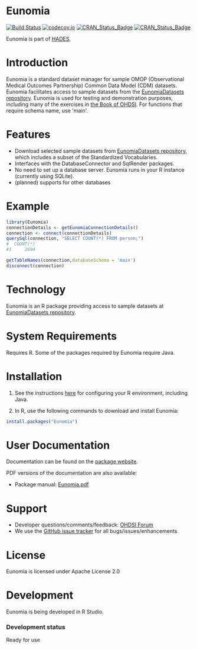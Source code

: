 Eunomia
=======

[![Build Status](https://github.com/OHDSI/Eunomia/workflows/R-CMD-check/badge.svg)](https://github.com/OHDSI/Eunomia/actions?query=workflow%3AR-CMD-check)
[![codecov.io](https://app.codecov.io/github/OHDSI/Eunomia?branch=main)](https://app.codecov.io/github/OHDSI/Eunomia?branch=main)
[![CRAN_Status_Badge](http://www.r-pkg.org/badges/version/Eunomia)](https://cran.r-project.org/package=Eunomia)
[![CRAN_Status_Badge](http://cranlogs.r-pkg.org/badges/Eunomia)](https://cran.r-project.org/package=Eunomia)

Eunomia is part of [HADES](https://ohdsi.github.io/Hades/).

Introduction
============
Eunomia is a standard dataset manager for sample OMOP (Observational Medical Outcomes Partnership) Common Data Model (CDM) datasets. Eunomia facilitates access to sample datasets from the [EunomiaDatasets repository](https://github.com/ohdsi/EunomiaDatasets). Eunomia is used for testing and demonstration purposes, including many of the exercises in [the Book of OHDSI](https://ohdsi.github.io/TheBookOfOhdsi/). For functions that require schema name, use 'main'.

Features
========
- Download selected sample datasets from [EunomiaDatasets repository](https://github.com/ohdsi/EunomiaDatasets), which includes a subset of the Standardized Vocabularies.
- Interfaces with the DatabaseConnector and SqlRender packages.
- No need to set up a database server. Eunomia runs in your R instance (currently using SQLite). 
- (planned) supports for other databases

Example
=======

```R
library(Eunomia)
connectionDetails <- getEunomiaConnectionDetails()
connection <- connect(connectionDetails)
querySql(connection, "SELECT COUNT(*) FROM person;")
#  COUNT(*)
#1     2694

getTableNames(connection,databaseSchema = 'main')
disconnect(connection)
```

Technology
==========
Eunomia is an R package providing access to sample datasets at [EunomiaDatasets repository](https://github.com/ohdsi/EunomiaDatasets).

System Requirements
===================
Requires R. Some of the packages required by Eunomia require Java.

Installation
============

1. See the instructions [here](https://ohdsi.github.io/Hades/rSetup.html) for configuring your R environment, including Java.

2. In R, use the following commands to download and install Eunomia:

  ```r
  install.packages("Eunomia")
  ```

User Documentation
==================
Documentation can be found on the [package website](https://ohdsi.github.io/Eunomia/).

PDF versions of the documentation are also available:
* Package manual: [Eunomia.pdf](https://raw.githubusercontent.com/OHDSI/Eunomia/main/extras/Eunomia.pdf)

Support
=======
* Developer questions/comments/feedback: <a href="http://forums.ohdsi.org/c/developers">OHDSI Forum</a>
* We use the <a href="https://github.com/OHDSI/Eunomia/issues">GitHub issue tracker</a> for all bugs/issues/enhancements

License
=======
Eunomia is licensed under Apache License 2.0

Development
===========
Eunomia is being developed in R Studio.

### Development status

Ready for use
